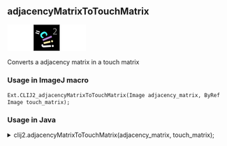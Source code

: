 ## adjacencyMatrixToTouchMatrix
<img src="images/mini_empty_logo.png"/><img src="images/mini_clij2_logo.png"/><img src="images/mini_empty_logo.png"/>

Converts a adjacency matrix in a touch matrix

### Usage in ImageJ macro
```
Ext.CLIJ2_adjacencyMatrixToTouchMatrix(Image adjacency_matrix, ByRef Image touch_matrix);
```


### Usage in Java
<details>
<summary>
clij2.adjacencyMatrixToTouchMatrix(adjacency_matrix, touch_matrix);
</summary>
```
// init CLIJ and GPU
import net.haesleinhuepf.clij2.CLIJ2;
import net.haesleinhuepf.clij.clearcl.ClearCLBuffer;
CLIJ2 clij2 = CLIJ2.getInstance();

// get input parameters
ClearCLBuffer adjacency_matrix = clij2.push(adjacency_matrixImagePlus);
ClearCLBuffer touch_matrix = clij2.push(touch_matrixImagePlus);
```

```
// Execute operation on GPU
clij2.adjacencyMatrixToTouchMatrix(adjacency_matrix, touch_matrix);
```

```
//show result

// cleanup memory on GPU
clij2.release(adjacency_matrix);
clij2.release(touch_matrix);
```
</details>


### Usage in Matlab
<details>
<summary>
clij2.adjacencyMatrixToTouchMatrix(adjacency_matrix, touch_matrix);
</summary>
```
% init CLIJ and GPU
clij2 = init_clatlab();

% get input parameters
adjacency_matrix = clij2.pushMat(adjacency_matrix_matrix);
touch_matrix = clij2.pushMat(touch_matrix_matrix);
```

```
% Execute operation on GPU
clij2.adjacencyMatrixToTouchMatrix(adjacency_matrix, touch_matrix);
```

```
% show result

% cleanup memory on GPU
clij2.release(adjacency_matrix);
clij2.release(touch_matrix);
```
</details>


### Usage in Icy
<details>
<summary>
clij2.adjacencyMatrixToTouchMatrix(adjacency_matrix, touch_matrix);
</summary>
```
// init CLIJ and GPU
importClass(net.haesleinhuepf.clicy.CLICY);
importClass(Packages.icy.main.Icy);

clij2 = CLICY.getInstance();

// get input parameters
adjacency_matrix_sequence = getSequence();adjacency_matrix = clij2.pushSequence(adjacency_matrix_sequence);
touch_matrix_sequence = getSequence();touch_matrix = clij2.pushSequence(touch_matrix_sequence);
```

```
// Execute operation on GPU
clij2.adjacencyMatrixToTouchMatrix(adjacency_matrix, touch_matrix);
```

```
// show result

// cleanup memory on GPU
clij2.release(adjacency_matrix);
clij2.release(touch_matrix);
```
</details>


[Back to CLIJ2 reference](https://clij.github.io/clij2-docs/reference)
[Back to CLIJ2 documentation](https://clij.github.io/clij2-docs)

[Imprint](https://clij.github.io/imprint)
